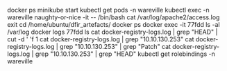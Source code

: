 docker ps
minikube start
kubectl get pods -n wareville
kubectl exec -n wareville naughty-or-nice -it -- /bin/bash
cat /var/log/apache2/access.log
exit 
cd /home/ubuntu/dfir_artefacts/
docker ps 
docker exec -it 77fdd ls -al /var/log
docker logs 77fdd
ls
cat docker-registry-logs.log | grep "HEAD" | cut -d ' 'f 1
cat docker-registry-logs.log | grep "10.10.130.253"
cat docker-registry-logs.log | grep "10.10.130.253" | grep "Patch"
cat docker-registry-logs.log | grep "10.10.130.253" | grep "HEAD"
kubectl get rolebindings -n wareville

